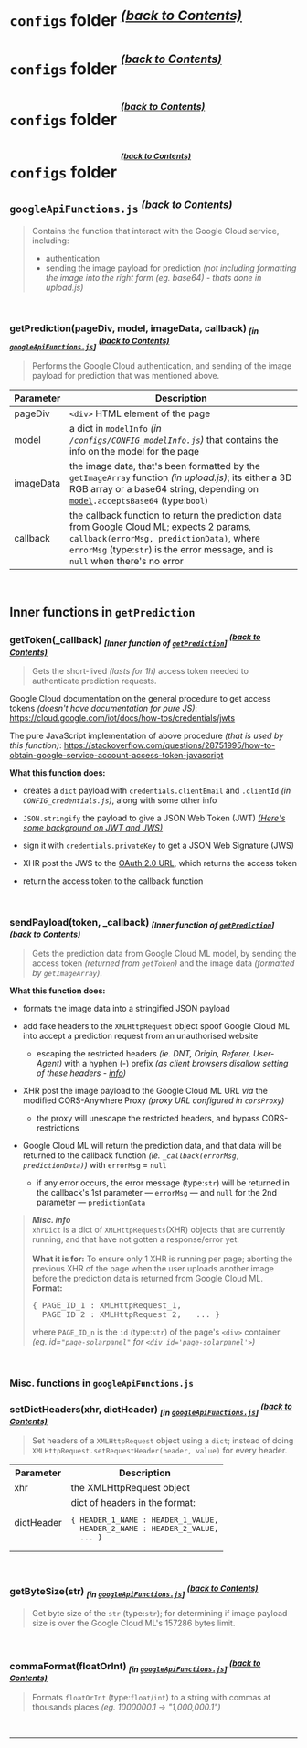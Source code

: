 # `configs` folder <sup>[_(back to Contents)_](#Table-of-Contents)</sup>
# `configs` folder <sup><sup>[_(back to Contents)_](#Table-of-Contents)</sup></sup>
# `configs` folder <sup><sup><sup>[_(back to Contents)_](#Table-of-Contents)</sup></sup></sup>
# `configs` folder <sup><sup><sup><sup>[_(back to Contents)_](#Table-of-Contents)</sup></sup></sup></sup>
## `googleApiFunctions.js` <sup>[_(back to Contents)_](#Table-of-Contents)</sup>
> Contains the function that interact with the Google Cloud service, including:
> - authentication
> - sending the image payload for prediction _(not including formatting the image into the right form (eg. base64) - thats done in upload.js)_

<br>

### getPrediction(pageDiv, model, imageData, callback) <sub><i>[in <a href='#googleapifunctionsjs-back-to-contents'><code>googleApiFunctions.js</code></a>]</i></sub> <sup>[_(back to Contents)_](#Table-of-Contents)</sup>
> Performs the Google Cloud authentication, and sending of the image payload for prediction that was mentioned above.

Parameter | Description
---|---
pageDiv | `<div>` HTML element of the page
model | <span id='getprediction-param-model'></span>a dict in `modelInfo` _(in `/configs/CONFIG_modelInfo.js`)_ that contains the info on the model for the page
imageData | the image data, that's been formatted by the `getImageArray` function _(in upload.js)_; its either a 3D RGB array or a base64 string, depending on [`model`](#getprediction-param-model)`.acceptsBase64` (type:`bool`)
callback | the callback function to return the prediction data from Google Cloud ML; expects 2 params, `callback(errorMsg, predictionData)`, where `errorMsg` (type:`str`) is the error message, and is `null` when there's no error

<br>

## Inner functions in `getPrediction`

### getToken(_callback) <sub><i>[Inner function of <a href='#getpredictionpagediv-model-imagedata-callback-in-googleapifunctionsjs-back-to-contents'><code>getPrediction</code></a>]</i></sub> <sup>[_(back to Contents)_](#Table-of-Contents)</sup>
> Gets the short-lived _(lasts for 1h)_ access token needed to authenticate prediction requests.

Google Cloud documentation on the general procedure to get access tokens  _(doesn't have documentation for pure JS)_: https://cloud.google.com/iot/docs/how-tos/credentials/jwts

The pure JavaScript implementation of above procedure _(that is used by this function)_: https://stackoverflow.com/questions/28751995/how-to-obtain-google-service-account-access-token-javascript

**What this function does:**

- creates a `dict` payload with `credentials.clientEmail` and `.clientId` _(in `CONFIG_credentials.js`)_, along with some other info

- `JSON.stringify` the payload to give a JSON Web Token (JWT) [_(Here's some background on JWT and JWS)_](https://medium.com/@krishsoftware1991/introduction-to-jwt-json-web-token-jws-json-web-signature-and-jwe-json-web-encryption-7e706799a48)

- sign it with `credentials.privateKey` to get a JSON Web Signature (JWS)

- XHR post the JWS to the [OAuth 2.0 URL](https://www.googleapis.com/oauth2/v3/token), which returns the access token

- return the access token to the callback function

<br>

### sendPayload(token, _callback) <sub><i>[Inner function of <a href='#getpredictionpagediv-model-imagedata-callback-in-googleapifunctionsjs-back-to-contents'><code>getPrediction</code></a>]</i></sub> <sup>[_(back to Contents)_](#Table-of-Contents)</sup>
> Gets the prediction data from Google Cloud ML model, by sending the access token _(returned from `getToken`)_ and the image data _(formatted by `getImageArray`)_.

**What this function does:**

- formats the image data into a stringified JSON payload

- add fake headers to the `XMLHttpRequest` object spoof Google Cloud ML into accept a prediction request from an unauthorised website
  - escaping the restricted headers _(ie. DNT, Origin, Referer, User-Agent)_ with a hyphen (-) prefix _(as client browsers disallow setting of these headers - [info](https://fetch.spec.whatwg.org/#forbidden-header-name))_

- XHR post the image payload to the Google Cloud ML URL _via_ the modified CORS-Anywhere Proxy _(proxy URL configured in `corsProxy`)_

  - <span id='corsproxy-usage'></span>the proxy will unescape the restricted headers, and bypass CORS-restrictions

- Google Cloud ML will return the prediction data, and that data will be returned to the callback function  _(ie.  `_callback(errorMsg, predictionData)`)_ with `errorMsg` = `null`

  - if any error occurs, the error message (type:`str`) will be returned in the callback's 1st parameter — `errorMsg` — and `null` for the 2nd parameter — `predictionData`


> **_Misc. info_**
<br>`xhrDict` is a dict of `XMLHttpRequests`(XHR) objects that are currently running, and that have not gotten a response/error yet.
<br><br>**What it is for:** To ensure only 1 XHR is running per page; aborting the previous XHR of the page when the user uploads another image before the prediction data is returned from Google Cloud ML.
<br>**Format:**<pre>{ PAGE_ID_1 : XMLHttpRequest_1,
&nbsp;&nbsp;PAGE_ID_2 : XMLHttpRequest_2,
&nbsp;&nbsp;... }</pre>
where `PAGE_ID_n` is the `id` (type:`str`) of the page's `<div>` container
<br>_(eg. id=`"page-solarpanel"` for `<div id='page-solarpanel'>`)_

<br>

### Misc. functions in `googleApiFunctions.js`

### setDictHeaders(xhr, dictHeader) <sub><i>[in <a href='#googleapifunctionsjs-back-to-contents'><code>googleApiFunctions.js</code></a>]</i></sub> <sup>[_(back to Contents)_](#Table-of-Contents)</sup>
> Set headers of a `XMLHttpRequest` object using a `dict`; instead of doing `XMLHttpRequest.setRequestHeader(header, value)` for every header.
<table>
  <tr>
    <th>Parameter</th>
    <th>Description</th>
  </tr>
  <tr>
    <td>xhr</td>
    <td>the XMLHttpRequest object</td>
  </tr>
  <tr>
    <td>dictHeader</td>
    <td>
      dict of headers in the format:
      <pre>{ HEADER_1_NAME : HEADER_1_VALUE,
&nbsp;&nbsp;HEADER_2_NAME : HEADER_2_VALUE,
&nbsp;&nbsp;... }</pre>
    </td>
  </tr>
</table>

<br>

### getByteSize(str) <sub><i>[in <a href='#googleapifunctionsjs-back-to-contents'><code>googleApiFunctions.js</code></a>]</i></sub> <sup>[_(back to Contents)_](#Table-of-Contents)</sup>
> Get byte size of the `str` (type:`str`); for determining if image payload size is over the Google Cloud ML's 157286 bytes limit.

<br>

### commaFormat(floatOrInt) <sub><i>[in <a href='#googleapifunctionsjs-back-to-contents'><code>googleApiFunctions.js</code></a>]</i></sub> <sup>[_(back to Contents)_](#Table-of-Contents)</sup>
> Formats `floatOrInt` (type:`float`/`int`) to a string with commas at thousands places _(eg. 1000000.1 -> "1,000,000.1")_

<br>
<hr>
